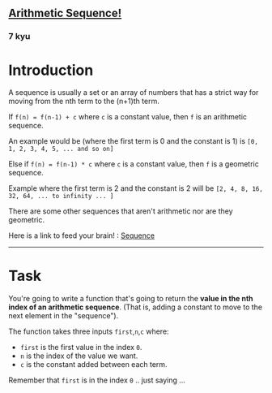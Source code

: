 <h2><a href=https://www.codewars.com/kata/540f8a19a7d43d24ac001018/train/javascript target="_blank">Arithmetic Sequence!</a></h2><h3>7 kyu</h3><h1 id="introduction">Introduction</h1><p>A sequence is usually a set or an array of numbers that has a strict way for moving from the nth term to the (n+1)th term.</p><p>If <code>f(n) = f(n-1) + c</code> where <code>c</code> is a constant value, then <code>f</code> is an arithmetic sequence.</p><p>An example would be (where the first term is 0 and the constant is 1) is <code>[0, 1, 2, 3, 4, 5, ... and so on]</code></p><p>Else if <code>f(n) = f(n-1) * c</code> where <code>c</code> is a constant value, then <code>f</code> is a geometric sequence.</p><p>Example where the first term is 2 and the constant is 2 will be <code>[2, 4, 8, 16, 32, 64, ... to infinity ... ]</code></p><p>There are some other sequences that aren't arithmetic nor are they geometric.</p><p>Here is a link to feed your brain! : <a href="http://en.wikipedia.org/wiki/Sequence" data-turbolinks="false" target="_blank">Sequence</a></p><hr><h1 id="task">Task</h1><p>You're going to write a function that's going to return the <strong>value in the nth index of an arithmetic sequence</strong>. (That is, adding a constant to move to the next element in the "sequence").</p><p>The function takes three inputs <code>first</code>,<code>n</code>,<code>c</code> where:</p><ul><li><code>first</code> is the first value in the index <code>0</code>.</li><li><code>n</code> is the index of the value we want.</li><li><code>c</code> is the constant added between each term.</li></ul><p>Remember that <code>first</code> is in the index <code>0</code> .. just saying ...</p>